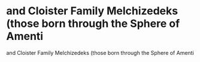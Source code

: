 # and Cloister Family Melchizedeks (those born through the Sphere of Amenti

and Cloister Family Melchizedeks (those born through the Sphere of Amenti